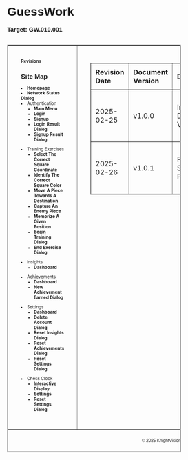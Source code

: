 <h1 style="font-family: Arial, sans-serif; margin: 0; padding: 0;">GuessWork</h1>
<br/>
<p class="target-version" style="font-family: Arial, sans-serif; font-weight: bold; margin: 0; padding: 0;">
Target: GW.010.001
</p>
<br/>
<table border="1" cellpadding="0" cellspacing="0" class="container" style="width: 80%; font-size: 10px;"> 
    <tr>
        <td valign="top" class="left-bar" style="width: 70%; padding: 30px;"> 
            <a href="#" style="text-decoration: none; font-weight: bold;">Revisions</a>
            <h2 style="font-family: Arial, sans-serif;">Site Map</h2>
            <li><a href="docs/homepage.md" style="text-decoration: none; font-weight: bold;">Homepage</a></li>
            <li><a href="docs/network-status-dialog.md" style="text-decoration: none; font-weight: bold;">Network Status Dialog</a></li>
            <li>
                Authentication
                <ul class="left-bar-list" style="padding-left: 30px;">
                    <li><a href="docs/authentication/main-menu.md" style="text-decoration: none; font-weight: bold;">Main Menu</a></li>
                    <li><a href="docs/authentication/login.md" style="text-decoration: none; font-weight: bold;">Login</a></li>
                    <li><a href="docs/authentication/signup.md" style="text-decoration: none; font-weight: bold;">Signup</a></li>
                    <li><a href="docs/authentication/login-result-dialog.md" style="text-decoration: none; font-weight: bold;">Login Result Dialog</a></li>
                    <li><a href="docs/authentication/signup-result-dialog.md" style="text-decoration: none; font-weight: bold;">Signup Result Dialog</a></li>
                </ul>
            </li>
            <li>
                Training Exercises
                <ul class="left-bar-list" style="padding-left: 30px;">
                    <li><a href="docs/training-exercises/select-the-correct-square-coordinate.md" style="text-decoration: none; font-weight: bold;">Select The Correct Square Coordinate</a></li>
                    <li><a href="docs/training-exercises/identify-the-correct-square-color.md" style="text-decoration: none; font-weight: bold;">Identify The Correct Square Color</a></li>
                    <li><a href="docs/training-exercises/move-a-piece-towards-a-destination.md" style="text-decoration: none; font-weight: bold;">Move A Piece Towards A Destination</a></li>
                    <li><a href="docs/training-exercises/capture-an-enemy-piece.md" style="text-decoration: none; font-weight: bold;">Capture An Enemy Piece</a></li>
                    <li><a href="docs/training-exercises/memorize-a-given-position.md" style="text-decoration: none; font-weight: bold;">Memorize A Given Position</a></li>
                    <li><a href="docs/training-exercises/begin-training-dialog.md" style="text-decoration: none; font-weight: bold;">Begin Training Dialog</a></li>
                    <li><a href="docs/training-exercises/end-exercise-dialog.md" style="text-decoration: none; font-weight: bold;">End Exercise Dialog</a></li>
                </ul>
            </li>
            <li>
                Insights
                <ul class="left-bar-list" style="padding-left: 30px;">
                    <li><a href="docs/insights/dashboard.md" style="text-decoration: none; font-weight: bold;">Dashboard</a></li>
                </ul>
            </li>
            <li>
                Achievements
                <ul class="left-bar-list" style="padding-left: 30px;">
                    <li><a href="docs/achievements/dashboard.md" style="text-decoration: none; font-weight: bold;">Dashboard</a></li>
                    <li><a href="docs/achievements/new-achievement-earned-dialog.md" style="text-decoration: none; font-weight: bold;">New Achievement Earned Dialog</a></li>
                </ul>
            </li>
            <li>
                Settings
                <ul class="left-bar-list" style="padding-left: 30px;">
                    <li><a href="docs/settings/dashboard.md" style="text-decoration: none; font-weight: bold;">Dashboard</a></li>
                    <li><a href="docs/settings/delete-account-dialog.md" style="text-decoration: none; font-weight: bold;">Delete Account Dialog</a></li>
                    <li><a href="docs/settings/reset-insights-dialog.md" style="text-decoration: none; font-weight: bold;">Reset Insights Dialog</a></li>
                    <li><a href="docs/settings/reset-achievements-dialog.md" style="text-decoration: none; font-weight: bold;">Reset Achievements Dialog</a></li>
                    <li><a href="docs/settings/reset-settings-dialog.md" style="text-decoration: none; font-weight: bold;">Reset Settings Dialog</a></li>
                </ul>
            </li>
            <li>
                Chess Clock
                <ul class="left-bar-list" style="padding-left: 30px;">
                    <li><a href="docs/chess-clock/interactive-display.md" style="text-decoration: none; font-weight: bold;">Interactive Display</a></li>
                    <li><a href="docs/chess-clock/settings.md" style="text-decoration: none; font-weight: bold;">Settings</a></li>
                    <li><a href="docs/chess-clock/reset-settings-dialog.md" style="text-decoration: none; font-weight: bold;">Reset Settings Dialog</a></li>
                </ul>
            </li>
        </td>
        <td valign="top" class="right-bar" style="width: 30%; padding: 30px;">
            <table border="1" cellpadding="1" cellspacing="0" style="width: 100%; border-collapse: collapse; margin-top: 10px;">
                <thead>
                    <tr>
                        <th style="padding: 10px; text-align: left;">Revision Date</th>
                        <th style="padding: 10px; text-align: left;">Document Version</th>
                        <th style="padding: 10px; text-align: left;">Description</th>
                        <th style="padding: 10px; text-align: left;">Tracking Notes</th>
                        <th style="padding: 10px; text-align: left;">Approved By</th>
                    </tr>
                </thead>
                <tbody>
                    <tr>
                        <td style="padding: 10px; text-align: left;">2025-02-25</td>
                        <td style="padding: 10px; text-align: left;">v1.0.0</td>
                        <td style="padding: 10px; text-align: left;">Initial Document Version</td>
                        <td style="padding: 10px; text-align: left;">N/A</td>
                        <td style="padding: 10px; text-align: left;">Araneta, Vaughn Cedric L. (Project Manager)</td>
                    </tr>
                    <tr>
                        <td style="padding: 10px; text-align: left;">2025-02-26</td>
                        <td style="padding: 10px; text-align: left;">v1.0.1</tds>
                        <td style="padding: 10px; text-align: left;">Fixed Styling Problem</td>
                        <td style="padding: 10px; text-align: left;">N/A</td>
                        <td style="padding: 10px; text-align: left;">Araneta, Vaughn Cedric L. (Project Manager)</td>
                    </tr>
                </tbody>
            </table>
        </td>
    </tr>
    <tr>
        <td colspan="2" align="center" class="footer" style="text-align: center; padding: 10px;">
            <p style="font-family: Arial, sans-serif;">&copy; 2025 KnightVision</p>
        </td>
    </tr>
</table>

